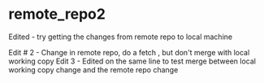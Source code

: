 # remote_repo2

Edited - try getting the changes from remote repo to local machine

Edit # 2 - Change in remote repo, do a fetch , but don't merge with local working copy
Edit 3 - Edited on the same line to test merge between local working copy change and the remote repo change
